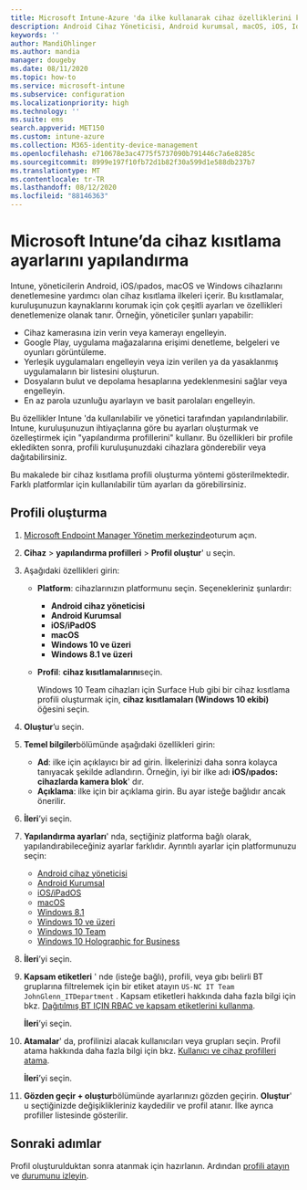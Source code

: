 ```yaml
---
title: Microsoft Intune-Azure 'da ilke kullanarak cihaz özelliklerini kısıtlama | Microsoft Docs
description: Android Cihaz Yöneticisi, Android kurumsal, macOS, iOS, Idos ve Windows 10 cihazlarında Microsoft Intune özellikleri kısıtlamak için bir cihaz profili ekleyin.
keywords: ''
author: MandiOhlinger
ms.author: mandia
manager: dougeby
ms.date: 08/11/2020
ms.topic: how-to
ms.service: microsoft-intune
ms.subservice: configuration
ms.localizationpriority: high
ms.technology: ''
ms.suite: ems
search.appverid: MET150
ms.custom: intune-azure
ms.collection: M365-identity-device-management
ms.openlocfilehash: e710678e3ac4775f5737090b791446c7a6e8285c
ms.sourcegitcommit: 8999e197f10fb72d1b82f30a599d1e588db237b7
ms.translationtype: MT
ms.contentlocale: tr-TR
ms.lasthandoff: 08/12/2020
ms.locfileid: "88146363"
---
```

# <a name="configure-device-restriction-settings-in-microsoft-intune"></a>Microsoft Intune’da cihaz kısıtlama ayarlarını yapılandırma

Intune, yöneticilerin Android, iOS/ıpados, macOS ve Windows cihazlarını denetlemesine yardımcı olan cihaz kısıtlama ilkeleri içerir. Bu kısıtlamalar, kuruluşunuzun kaynaklarını korumak için çok çeşitli ayarları ve özellikleri denetlemenize olanak tanır. Örneğin, yöneticiler şunları yapabilir:

- Cihaz kamerasına izin verin veya kamerayı engelleyin.
- Google Play, uygulama mağazalarına erişimi denetleme, belgeleri ve oyunları görüntüleme.
- Yerleşik uygulamaları engelleyin veya izin verilen ya da yasaklanmış uygulamaların bir listesini oluşturun.
- Dosyaların bulut ve depolama hesaplarına yedeklenmesini sağlar veya engelleyin.
- En az parola uzunluğu ayarlayın ve basit parolaları engelleyin.

Bu özellikler Intune 'da kullanılabilir ve yönetici tarafından yapılandırılabilir. Intune, kuruluşunuzun ihtiyaçlarına göre bu ayarları oluşturmak ve özelleştirmek için "yapılandırma profillerini" kullanır. Bu özellikleri bir profile ekledikten sonra, profili kuruluşunuzdaki cihazlara gönderebilir veya dağıtabilirsiniz.

Bu makalede bir cihaz kısıtlama profili oluşturma yöntemi gösterilmektedir. Farklı platformlar için kullanılabilir tüm ayarları da görebilirsiniz.

## <a name="create-the-profile"></a>Profili oluşturma

1. [Microsoft Endpoint Manager Yönetim merkezinde](https://go.microsoft.com/fwlink/?linkid=2109431)oturum açın.
2. **Cihaz**  >  **yapılandırma profilleri**  >  **Profil oluştur**' u seçin.
3. Aşağıdaki özellikleri girin:

    - **Platform**: cihazlarınızın platformunu seçin. Seçenekleriniz şunlardır:  

        - **Android cihaz yöneticisi**
        - **Android Kurumsal**
        - **iOS/iPadOS**
        - **macOS**
        - **Windows 10 ve üzeri**
        - **Windows 8.1 ve üzeri**

    - **Profil**: **cihaz kısıtlamalarını**seçin.

        Windows 10 Team cihazları için Surface Hub gibi bir cihaz kısıtlama profili oluşturmak için, **cihaz kısıtlamaları (Windows 10 ekibi)** öğesini seçin.

4. **Oluştur**’u seçin.
5. **Temel bilgiler**bölümünde aşağıdaki özellikleri girin:

    - **Ad**: ilke için açıklayıcı bir ad girin. İlkelerinizi daha sonra kolayca tanıyacak şekilde adlandırın. Örneğin, iyi bir ilke adı **iOS/ıpados: cihazlarda kamera blok**' dır.
    - **Açıklama**: ilke için bir açıklama girin. Bu ayar isteğe bağlıdır ancak önerilir.

6. **İleri**’yi seçin.

7. **Yapılandırma ayarları**' nda, seçtiğiniz platforma bağlı olarak, yapılandırabileceğiniz ayarlar farklıdır. Ayrıntılı ayarlar için platformunuzu seçin:

    - [Android cihaz yöneticisi](device-restrictions-android.md)
    - [Android Kurumsal](device-restrictions-android-for-work.md)
    - [iOS/iPadOS](device-restrictions-ios.md)
    - [macOS](device-restrictions-macos.md)
    - [Windows 8.1](device-restrictions-windows-8-1.md)
    - [Windows 10 ve üzeri](device-restrictions-windows-10.md)
    - [Windows 10 Team](device-restrictions-windows-10-teams.md)
    - [Windows 10 Holographic for Business](device-restrictions-windows-holographic.md)

8. **İleri**’yi seçin.
9. **Kapsam etiketleri** ' nde (isteğe bağlı), profili, veya gıbı belirli BT gruplarına filtrelemek için bir etiket atayın `US-NC IT Team` `JohnGlenn_ITDepartment` . Kapsam etiketleri hakkında daha fazla bilgi için bkz. [Dağıtılmış BT IÇIN RBAC ve kapsam etiketlerini kullanma](../fundamentals/scope-tags.md).

    **İleri**’yi seçin.

10. **Atamalar**' da, profilinizi alacak kullanıcıları veya grupları seçin. Profil atama hakkında daha fazla bilgi için bkz. [Kullanıcı ve cihaz profilleri atama](device-profile-assign.md).

    **İleri**’yi seçin.

11. **Gözden geçir + oluştur**bölümünde ayarlarınızı gözden geçirin. **Oluştur**' u seçtiğinizde değişiklikleriniz kaydedilir ve profil atanır. İlke ayrıca profiller listesinde gösterilir.

## <a name="next-steps"></a>Sonraki adımlar

Profil oluşturulduktan sonra atanmak için hazırlanın. Ardından [profili atayın](device-profile-assign.md) ve [durumunu izleyin](device-profile-monitor.md).

<!--  Removing image as part of design review; retaining source until we known the disposition.

## Example of device restriction settings

In this high-level example, you'll create a device restriction policy that blocks the use of the built-in camera app on Android devices.

![How to disable the camera on Android devices](./media/device-restrictions-configure/disable-android-camera.png)

-->
